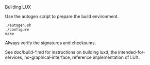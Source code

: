 Building LUX

Use the autogen script to prepare the build environment.

    ./autogen.sh
    ./configure
    make

Always verify the signatures and checksums.

See doc/build-*.md for instructions on building luxd,
the intended-for-services, no-graphical-interface, reference
implementation of LUX.
